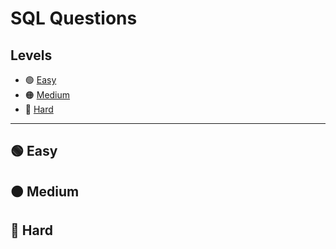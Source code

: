 # SQL Questions

## Levels
- 🟢 [Easy](https://github.com/PhilZambri/DataLemur-Interview-Questions/new/main#easy)
- 🟠 [Medium](https://github.com/PhilZambri/DataLemur-Interview-Questions/new/main#medium)
- 🔴 [Hard](https://github.com/PhilZambri/DataLemur-Interview-Questions/new/main#hard)

***

## 🟢 Easy


## 🟠 Medium


## 🔴 Hard
